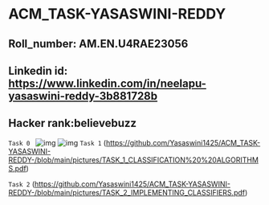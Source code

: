 # ACM_TASK-YASASWINI-REDDY
## Roll_number: AM.EN.U4RAE23056 
## Linkedin id: https://www.linkedin.com/in/neelapu-yasaswini-reddy-3b881728b 
## Hacker rank:believebuzz

```Task 0 ```
![img](https://github.com/Yasaswini1425/ACM_TASK-YASASWINI-REDDY-/blob/main/pictures/yasaswini%20reddy%20-%20Intermediate%20Machine%20Learning.png)
![img](https://github.com/Yasaswini1425/ACM_TASK-YASASWINI-REDDY-/blob/main/pictures/yasaswini%20reddy%20-%20Intro%20to%20Machine%20Learning.png)
```Task 1```
(https://github.com/Yasaswini1425/ACM_TASK-YASASWINI-REDDY-/blob/main/pictures/TASK_1_CLASSIFICATION%20%20ALGORITHMS.pdf)


``` Task 2 ```
(https://github.com/Yasaswini1425/ACM_TASK-YASASWINI-REDDY-/blob/main/pictures/TASK_2_IMPLEMENTING_CLASSIFIERS.pdf)

